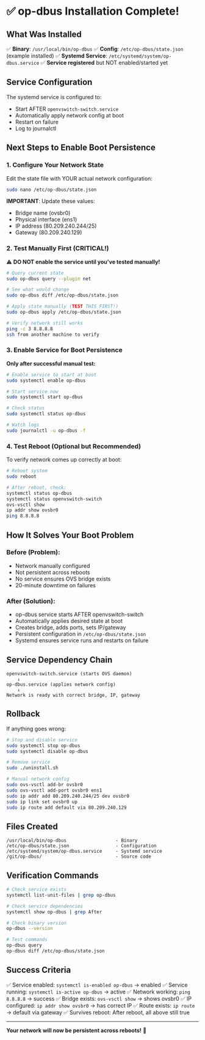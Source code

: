 # ✅ op-dbus Installation Complete!

## What Was Installed

✅ **Binary**: `/usr/local/bin/op-dbus`
✅ **Config**: `/etc/op-dbus/state.json` (example installed)
✅ **Systemd Service**: `/etc/systemd/system/op-dbus.service`
✅ **Service registered** but NOT enabled/started yet

## Service Configuration

The systemd service is configured to:
- Start AFTER `openvswitch-switch.service`
- Automatically apply network config at boot
- Restart on failure
- Log to journalctl

## Next Steps to Enable Boot Persistence

### 1. Configure Your Network State

Edit the state file with YOUR actual network configuration:
```bash
sudo nano /etc/op-dbus/state.json
```

**IMPORTANT**: Update these values:
- Bridge name (ovsbr0)
- Physical interface (ens1)
- IP address (80.209.240.244/25)
- Gateway (80.209.240.129)

### 2. Test Manually First (CRITICAL!)

⚠️ **DO NOT enable the service until you've tested manually!**

```bash
# Query current state
sudo op-dbus query --plugin net

# See what would change
sudo op-dbus diff /etc/op-dbus/state.json

# Apply state manually (TEST THIS FIRST!)
sudo op-dbus apply /etc/op-dbus/state.json

# Verify network still works
ping -c 3 8.8.8.8
ssh from another machine to verify
```

### 3. Enable Service for Boot Persistence

**Only after successful manual test:**

```bash
# Enable service to start at boot
sudo systemctl enable op-dbus

# Start service now
sudo systemctl start op-dbus

# Check status
sudo systemctl status op-dbus

# Watch logs
sudo journalctl -u op-dbus -f
```

### 4. Test Reboot (Optional but Recommended)

To verify network comes up correctly at boot:

```bash
# Reboot system
sudo reboot

# After reboot, check:
systemctl status op-dbus
systemctl status openvswitch-switch
ovs-vsctl show
ip addr show ovsbr0
ping 8.8.8.8
```

## How It Solves Your Boot Problem

### Before (Problem):
- Network manually configured
- Not persistent across reboots
- No service ensures OVS bridge exists
- 20-minute downtime on failures

### After (Solution):
- op-dbus service starts AFTER openvswitch-switch
- Automatically applies desired state at boot
- Creates bridge, adds ports, sets IP/gateway
- Persistent configuration in `/etc/op-dbus/state.json`
- Systemd ensures service runs and restarts on failure

## Service Dependency Chain

```
openvswitch-switch.service (starts OVS daemon)
    ↓
op-dbus.service (applies network config)
    ↓
Network is ready with correct bridge, IP, gateway
```

## Rollback

If anything goes wrong:

```bash
# Stop and disable service
sudo systemctl stop op-dbus
sudo systemctl disable op-dbus

# Remove service
sudo ./uninstall.sh

# Manual network config
sudo ovs-vsctl add-br ovsbr0
sudo ovs-vsctl add-port ovsbr0 ens1
sudo ip addr add 80.209.240.244/25 dev ovsbr0
sudo ip link set ovsbr0 up
sudo ip route add default via 80.209.240.129
```

## Files Created

```
/usr/local/bin/op-dbus                  - Binary
/etc/op-dbus/state.json                 - Configuration
/etc/systemd/system/op-dbus.service     - Systemd service
/git/op-dbus/                           - Source code
```

## Verification Commands

```bash
# Check service exists
systemctl list-unit-files | grep op-dbus

# Check service dependencies
systemctl show op-dbus | grep After

# Check binary version
op-dbus --version

# Test commands
op-dbus query
op-dbus diff /etc/op-dbus/state.json
```

## Success Criteria

✅ Service enabled: `systemctl is-enabled op-dbus` → enabled
✅ Service running: `systemctl is-active op-dbus` → active
✅ Network working: `ping 8.8.8.8` → success
✅ Bridge exists: `ovs-vsctl show` → shows ovsbr0
✅ IP configured: `ip addr show ovsbr0` → has correct IP
✅ Route exists: `ip route` → default via gateway
✅ Survives reboot: After reboot, all above still true

---

**Your network will now be persistent across reboots!** 🎉
